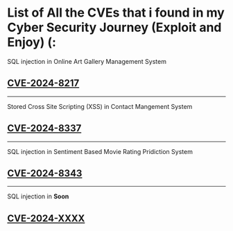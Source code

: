 # List of All the CVEs that i found in my Cyber Security Journey (Exploit and Enjoy) (:

SQL injection in Online Art Gallery Management System
## [CVE-2024-8217](https://github.com/gurudattch/CVEs/blob/main/Sourcecodester-Online-Art-Gallary-Management-System-onlinadvisory-sqli.md)

---

Stored Cross Site Scripting (XSS) in Contact Mangement System
## [CVE-2024-8337](https://gitub.com/gurudattch/CVEs/)

---

SQL injection in Sentiment Based Movie Rating Pridiction System
## [CVE-2024-8343]([https://gitub.com/gurudattch/CVEs/](https://github.com/gurudattch/CVEs/blob/main/Sourcecodester-SQLi-Sentiment-Based-Moive-Rating.md))

---

SQL injection in **Soon**
## [CVE-2024-XXXX](https://gitub.com/gurudattch/CVEs/)
